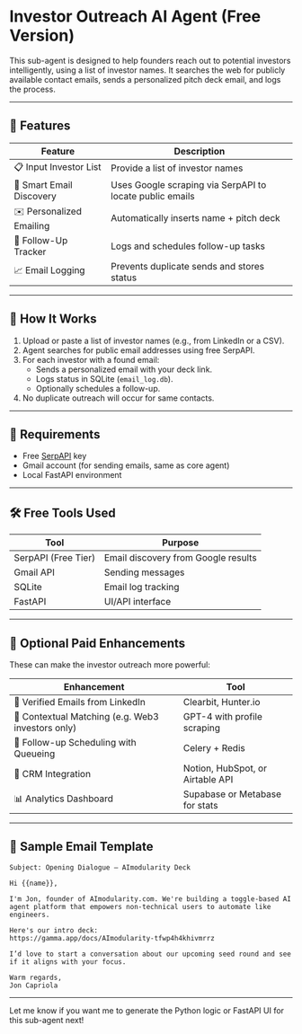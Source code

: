 
# Investor Outreach AI Agent (Free Version)

This sub-agent is designed to help founders reach out to potential investors intelligently, using a list of investor names. It searches the web for publicly available contact emails, sends a personalized pitch deck email, and logs the process.

---

## 🎯 Features

| Feature | Description |
|--------|-------------|
| 📋 Input Investor List | Provide a list of investor names |
| 🔎 Smart Email Discovery | Uses Google scraping via SerpAPI to locate public emails |
| ✉️ Personalized Emailing | Automatically inserts name + pitch deck |
| 🔁 Follow-Up Tracker | Logs and schedules follow-up tasks |
| 📈 Email Logging | Prevents duplicate sends and stores status |

---

## 🧪 How It Works

1. Upload or paste a list of investor names (e.g., from LinkedIn or a CSV).
2. Agent searches for public email addresses using free SerpAPI.
3. For each investor with a found email:
   - Sends a personalized email with your deck link.
   - Logs status in SQLite (`email_log.db`).
   - Optionally schedules a follow-up.
4. No duplicate outreach will occur for same contacts.

---

## 🔧 Requirements

- Free [SerpAPI](https://serpapi.com/) key
- Gmail account (for sending emails, same as core agent)
- Local FastAPI environment

---

## 🛠️ Free Tools Used

| Tool | Purpose |
|------|--------|
| SerpAPI (Free Tier) | Email discovery from Google results |
| Gmail API | Sending messages |
| SQLite | Email log tracking |
| FastAPI | UI/API interface |

---

## 💎 Optional Paid Enhancements

These can make the investor outreach more powerful:

| Enhancement | Tool |
|-------------|------|
| 💼 Verified Emails from LinkedIn | Clearbit, Hunter.io |
| 🧠 Contextual Matching (e.g. Web3 investors only) | GPT-4 with profile scraping |
| 📅 Follow-up Scheduling with Queueing | Celery + Redis |
| 🧾 CRM Integration | Notion, HubSpot, or Airtable API |
| 📊 Analytics Dashboard | Supabase or Metabase for stats |

---

## 📎 Sample Email Template

```
Subject: Opening Dialogue – AImodularity Deck

Hi {{name}},

I'm Jon, founder of AImodularity.com. We're building a toggle-based AI agent platform that empowers non-technical users to automate like engineers.

Here's our intro deck:
https://gamma.app/docs/AImodularity-tfwp4h4khivmrrz

I’d love to start a conversation about our upcoming seed round and see if it aligns with your focus.

Warm regards,  
Jon Capriola
```

---

Let me know if you want me to generate the Python logic or FastAPI UI for this sub-agent next!
